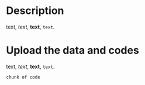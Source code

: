 Description
================
text, *text*, **text**, `text`.


Upload the data and codes
================
text, *text*, **text**, `text`.

``` r
chunk of code
```